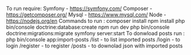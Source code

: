 To run require:
  Symfony - https://symfony.com/
  Composer - https://getcomposer.org/
  Mysql - https://www.mysql.com/
  Node - https://nodejs.org/en
Commands to run :
  composer install
  npm install
  php bin/console doctrine:database:create
  npm run dev
  php bin/console doctrine:migrations:migrate
  symfony server:start
To donwload posts run : php bin/console app:import-posts
  /list - to list imported posts
  /login - to login
  /register - to register
  /posts - to downolad json with imported posts
